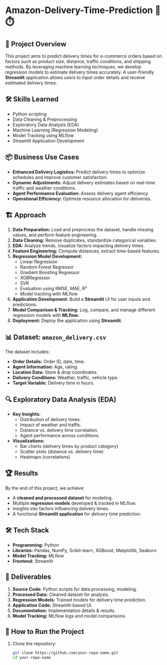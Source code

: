 # Amazon-Delivery-Time-Prediction 🚚⏱️

## 📌 Project Overview
This project aims to predict delivery times for e-commerce orders based on factors such as product size, distance, traffic conditions, and shipping methods. By leveraging machine learning techniques, we develop regression models to estimate delivery times accurately. A user-friendly **Streamlit** application allows users to input order details and receive estimated delivery times.

## 🛠 Skills Learned
- Python scripting
- Data Cleaning & Preprocessing
- Exploratory Data Analysis (EDA)
- Machine Learning (Regression Modeling)
- Model Tracking using MLflow
- Streamlit Application Development

## 📦 Business Use Cases
- **Enhanced Delivery Logistics:** Predict delivery times to optimize schedules and improve customer satisfaction.
- **Dynamic Adjustments:** Adjust delivery estimates based on real-time traffic and weather conditions.
- **Agent Performance Evaluation:** Assess delivery agent efficiency.
- **Operational Efficiency:** Optimize resource allocation for deliveries.

## 🏗 Approach
1. **Data Preparation:** Load and preprocess the dataset, handle missing values, and perform feature engineering.
2. **Data Cleaning:** Remove duplicates, standardize categorical variables.
3. **EDA:** Analyze trends, visualize factors impacting delivery times.
4. **Feature Engineering:** Compute distances, extract time-based features.
5. **Regression Model Development:**
   - Linear Regression
   - Random Forest Regressor
   - Gradient Boosting Regressor
   - XGBRegressor
   - SVR
   - Evaluation using RMSE, MAE, R²
   - Model tracking with MLflow
6. **Application Development:** Build a **Streamlit** UI for user inputs and predictions.
7. **Model Comparison & Tracking:** Log, compare, and manage different regression models with **MLflow**.
8. **Deployment:** Deploy the application using **Streamlit**.

## 📊 Dataset: `amazon_delivery.csv`
The dataset includes:
- **Order Details:** Order ID, date, time.
- **Agent Information:** Age, rating.
- **Location Data:** Store & drop coordinates.
- **Delivery Conditions:** Weather, traffic, vehicle type.
- **Target Variable:** Delivery time in hours.

## 🔍 Exploratory Data Analysis (EDA)
- **Key Insights:**
  - Distribution of delivery times.
  - Impact of weather and traffic.
  - Distance vs. delivery time correlation.
  - Agent performance across conditions.
- **Visualizations:**
  - Bar charts (delivery times by product category)
  - Scatter plots (distance vs. delivery time)
  - Heatmaps (correlations)

## 🏆 Results
By the end of this project, we achieve:
- A **cleaned and processed dataset** for modeling.
- Multiple **regression models** developed & tracked in MLflow.
- Insights into factors influencing delivery times.
- A functional **Streamlit application** for delivery time prediction.

## 🛠 Tech Stack
- **Programming:** Python
- **Libraries:** Pandas, NumPy, Scikit-learn, XGBoost, Matplotlib, Seaborn
- **Model Tracking:** MLflow
- **Frontend:** Streamlit

## 📁 Deliverables
1. **Source Code:** Python scripts for data processing, modeling.
2. **Processed Data:** Cleaned dataset for analysis.
3. **Regression Models:** Trained models for delivery time prediction.
4. **Application Code:** Streamlit-based UI.
5. **Documentation:** Implementation details & results.
6. **Model Tracking:** MLflow logs and model comparisons.

## 🚀 How to Run the Project
1. Clone the repository:
   ```bash
   git clone https://github.com/your-repo-name.git
   cd your-repo-name
